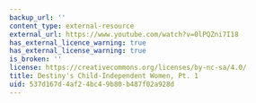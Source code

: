 ```yaml
---
backup_url: ''
content_type: external-resource
external_url: https://www.youtube.com/watch?v=0lPQZni7I18
has_external_licence_warning: true
has_external_license_warning: true
is_broken: ''
license: https://creativecommons.org/licenses/by-nc-sa/4.0/
title: Destiny's Child-Independent Women, Pt. 1
uid: 537d167d-4af2-4bc4-9b80-b487f02a928d
---
```

